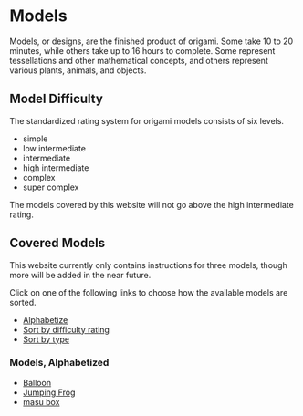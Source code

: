 # Models
Models, or designs, are the finished product of origami. 
Some take 10 to 20 minutes, while others take up to 16 hours to complete.
Some represent tessellations and other mathematical concepts, and others represent various plants, animals, and objects.


## Model Difficulty
The standardized rating system for origami models consists of six levels.

- simple
- low intermediate
- intermediate
- high intermediate
- complex
- super complex

The models covered by this website will not go above the high intermediate rating.


## Covered Models
This website currently only contains instructions for three models, though more will be added in the near future.

Click on one of the following links to choose how the available models are sorted.

- <a id="alpLink" href="javascript:{document.getElementById('alp').removeAttribute('style');document.getElementById('dif').style='display:none;';document.getElementById('type').style='display:none;';};toggleLink('alpLink');if(document.getElementById('typeLink').tagName=='P'){toggleLink('typeLink');};if(document.getElementById('difLink').tagName=='P'){toggleLink('difLink');};">Alphabetize</a>
- <a id="difLink" href="javascript:{document.getElementById('alp').style='display:none;';document.getElementById('dif').removeAttribute('style');document.getElementById('type').style='display:none;';};toggleLink('difLink');if(document.getElementById('alpLink').tagName=='P'){toggleLink('alpLink');};if(document.getElementById('typeLink').tagName=='P'){toggleLink('typeLink');};">Sort by difficulty rating</a>
- <a id="typeLink" href="javascript:{document.getElementById('alp').style='display:none;';document.getElementById('dif').style='display:none;';document.getElementById('type').removeAttribute('style');toggleLink('typeLink');if(document.getElementById('alpLink').tagName=='P'){toggleLink('alpLink');};if(document.getElementById('difLink').tagName=='P'){toggleLink('difLink');};};">Sort by type</a>
<div id="alp"><h3>Models, Alphabetized</h3><ul><li><a href="/balloon.html">Balloon</a></li><li><a href="/jumpingfrog.html">Jumping Frog</a></li><li><a href="/masubox.html">masu box</a></li></ul></div>
<div id="dif" style="display:none;"><h3>Models, Sorted by Difficulty</h3><h4>Simple</h4><ul><li><a href="/jumpingfrog.html">Jumping Frog</a></li><li><a href="/masubox.html">masu box</a></li></ul><h4>Low Intermediate</h4><ul><li><a href="/balloon.html">Balloon</a></li></ul></div>
<div id="type" style="display:none;"><h3>Models, Sorted by Type</h3><h4>Animals</h4><ul><li><a href="/jumpingfrog.html">Jumping Frog</a></li></ul><h4>Miscellaneous</h4><ul><li><a href="/balloon.html">Balloon</a></li><li><a href="/masubox.html">masu box</a></li></ul></div>
